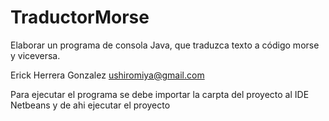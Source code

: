 # TraductorMorse
Elaborar un programa de consola Java, que traduzca texto a código morse y viceversa.

Erick Herrera Gonzalez   ushiromiya@gmail.com

Para ejecutar el programa se debe importar la carpta del proyecto al IDE Netbeans y de ahi ejecutar el proyecto
